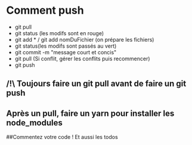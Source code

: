 # Comment push
- git pull
- git status (les modifs sont en rouge)
- git add * / git add nomDuFichier (on prépare les fichiers)
- git status(les modifs sont passés au vert)
- git commit -m "message court et concis"
- git pull (Si conflit, gérer les conflits puis recommencer)
- git push 


## /!\ Toujours faire un git pull avant de faire un git push

## Après un pull, faire un yarn pour installer les node_modules

##Commentez votre code ! Et aussi les todos